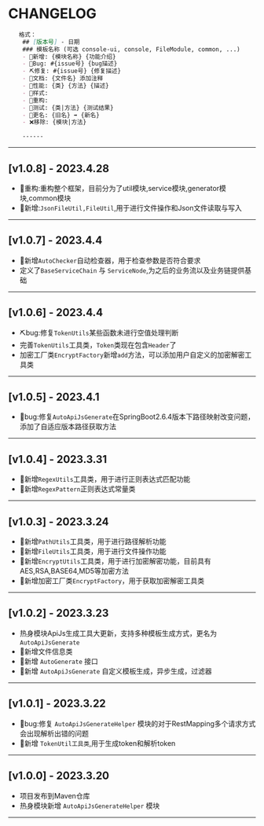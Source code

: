 # CHANGELOG
```markdown
   格式：
    ## [版本号] - 日期
    ### 模板名称 (可选 console-ui, console, FileModule, common, ...)
    - 🎈新增: {模块名称} {功能介绍}
    - 🐞Bug: #{issue号} {bug描述}
    - ⛏修复: #{issue号} {修复描述}
    - 📝文档: {文件名} 添加注释
    - 🚀性能: {类} {方法} {描述}
    - 🎨样式: 
    - 🧹重构:
    - 🧪测试: {类|方法} {测试结果}
    - 🛑更名: {旧名} ➡ {新名}
    - ❌移除: {模块|方法}

    ------

```
------
## [v1.0.8] - 2023.4.28
- 🧹重构:重构整个框架，目前分为了util模块,service模块,generator模块,common模块
- 🎈新增:`JsonFileUtil,FileUtil`,用于进行文件操作和Json文件读取与写入
------
## [v1.0.7] - 2023.4.4
- 🎈新增`AutoChecker`自动检查器，用于检查参数是否符合要求
- 定义了`BaseServiceChain` 与 `ServiceNode`,为之后的业务流以及业务链提供基础
------
## [v1.0.6] - 2023.4.4
- ⛏bug:修复`TokenUtils`某些函数未进行空值处理判断
- 完善`TokenUtils`工具类，`Token`类现在包含`Header`了
- 加密工厂类`EncryptFactory`新增`add`方法，可以添加用户自定义的加密解密工具类
------
## [v1.0.5] - 2023.4.1
- 📌bug:修复`AutoApiJsGenerate`在SpringBoot2.6.4版本下路径映射改变问题，添加了自适应版本路径获取方法
------
## [v1.0.4] - 2023.3.31
- 🎈新增`RegexUtils`工具类，用于进行正则表达式匹配功能
- 🎈新增`RegexPattern`正则表达式常量类
------
## [v1.0.3] - 2023.3.24
- 🎈新增`PathUtils`工具类，用于进行路径解析功能
- 🎈新增`FileUtils`工具类，用于进行文件操作功能
- 🎈新增`EncryptUtils`工具类，用于进行加密解密功能，目前具有AES,RSA,BASE64,MD5等加密方法
- 🎈新增加密工厂类`EncryptFactory`，用于获取加密解密工具类
------
## [v1.0.2] - 2023.3.23
- 热身模块ApiJs生成工具大更新，支持多种模板生成方式，更名为 `AutoApiJsGenerate`
- 🎈新增文件信息类
- 🎈新增 `AutoGenerate` 接口
- 🎈新增 `AutoApiJsGenerate` 自定义模板生成，异步生成，过滤器
------
## [v1.0.1] - 2023.3.22
- 📌bug:修复 `AutoApiJsGenerateHelper` 模块的对于RestMapping多个请求方式会出现解析出错的问题
- 🎈新增 `TokenUtil工具类`,用于生成token和解析token
------
## [v1.0.0] - 2023.3.20
- 项目发布到Maven仓库
- 热身模块新增 `AutoApiJsGenerateHelper` 模块
------

